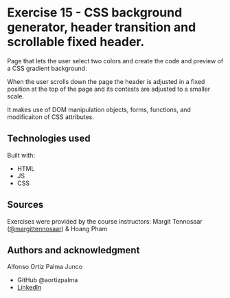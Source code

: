 # Exercise 15 - CSS background generator, header transition and scrollable fixed header.

Page that lets the user select two colors and create the code and preview of a CSS gradient background.

When the user scrolls down the page the header is adjusted in a fixed position at the top of the page and its contests are adjusted to a smaller scale.

It makes use of DOM manipulation objects, forms, functions, and modificaiton of CSS attributes.

## Technologies used

Built with: 

- HTML
- JS
- CSS

## Sources 
Exercises were provided by the course instructors: Margit Tennosaar ([@margittennosaar](https://github.com/margittennosaar)) & Hoang Pham

## Authors and acknowledgment

Alfonso Ortiz Palma Junco
- GitHub @aortizpalma
- [LinkedIn](https://www.linkedin.com/in/ortizpalma/)
